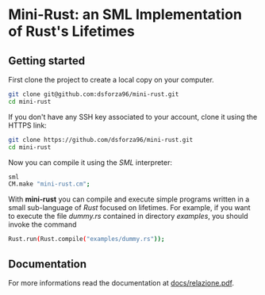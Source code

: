 # Mini-Rust: an SML Implementation of Rust's Lifetimes

## Getting started

First clone the project to create a local copy on your computer.

```sh
git clone git@github.com:dsforza96/mini-rust.git
cd mini-rust
```

If you don't have any SSH key associated to your account, clone it using the HTTPS link:

```sh
git clone https://github.com/dsforza96/mini-rust.git
cd mini-rust
```

Now you can compile it using the *SML* interpreter:

```sh
sml
CM.make "mini-rust.cm";
```

With **mini-rust** you can compile and execute simple programs written in a small sub-language of *Rust* focused on lifetimes.
For example, if you want to execute the file *dummy.rs* contained in directory *examples*, you should invoke the command

```sh
Rust.run(Rust.compile("examples/dummy.rs"));
```

## Documentation
For more informations read the documentation at [docs/relazione.pdf](docs/relazione.pdf).
